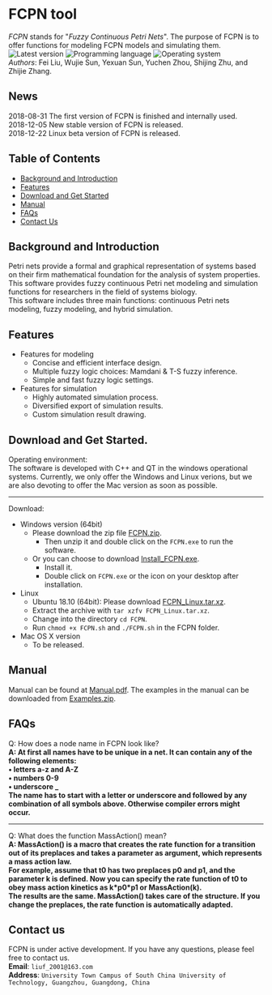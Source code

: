 # FCPN tool
*FCPN* stands for "*Fuzzy Continuous Petri Nets*". The purpose of FCPN is to offer functions for modeling FCPN models and simulating them.
<br>
![Latest version](https://img.shields.io/badge/Latest%20version-1.0.0-blue.svg)
![Programming language](https://img.shields.io/badge/Programming%20language-C++-red.svg)
![Operating system](https://img.shields.io/badge/Operating%20system-Windows_Linux-yellow.svg)
<br>
*Authors*: Fei Liu, Wujie Sun, Yexuan Sun, Yuchen Zhou, Shijing Zhu, and Zhijie Zhang.
## News
2018-08-31 The first version of FCPN is finished and internally used.<br>
2018-12-05 New stable version of FCPN is released.<br>
2018-12-22 Linux beta version of FCPN is released.
## Table of Contents
- [Background and Introduction](#background-and-introduction)
- [Features](#features)
- [Download and Get Started](#download-and-get-started)
- [Manual](#manual)
- [FAQs](#faqs)
- [Contact Us](#contact-us)
## Background and Introduction
Petri nets provide a formal and graphical representation of systems based on their
firm mathematical foundation for the analysis of system properties. This software
provides fuzzy continuous Petri net modeling and simulation functions
for researchers in the field of systems biology.
<br>
This software includes three main functions: continuous Petri nets modeling, fuzzy modeling, and hybrid simulation. 
## Features
* Features for modeling
  * Concise and efficient interface design.
  * Multiple fuzzy logic choices: Mamdani & T-S fuzzy inference.
  * Simple and fast fuzzy logic settings.
* Features for simulation
  * Highly automated simulation process.
  * Diversified export of simulation results.
  * Custom simulation result drawing.
## Download and Get Started.
Operating environment:
<br>
The software is developed with C++ and QT in the windows operational systems. Currently, we only offer the Windows and Linux verions, but we are also devoting to offer the Mac version as soon as possible.
<br>
**************************
Download:
* Windows version (64bit)
  * Please download the zip file [FCPN.zip](https://github.com/liufei2016/fcpn/raw/master/FCPN.zip). 
    * Then unzip it and double click on the `FCPN.exe` to run the software.
  * Or you can choose to download [Install_FCPN.exe](https://github.com/liufei2016/fcpn/raw/master/Install_FCPN.exe).
    * Install it. 
    * Double click on `FCPN.exe` or the icon on your desktop after installation.
* Linux
  * Ubuntu 18.10 (64bit): Please download [FCPN_Linux.tar.xz](https://github.com/liufei2016/fcpn/raw/master/FCPN_Linux.tar.xz).
  * Extract the archive with `tar xzfv FCPN_Linux.tar.xz`.
  * Change into the directory `cd FCPN`.
  * Run `chmod +x FCPN.sh` and `./FCPN.sh` in the FCPN folder.
* Mac OS X version
  * To be released.
## Manual
Manual can be found at [Manual.pdf](https://github.com/liufei2016/fcpn/raw/master/Manual.pdf). The examples in the manual can be downloaded from [Examples.zip](https://github.com/liufei2016/fcpn/raw/master/Examples/Examples.zip).
## FAQs
Q: How does a node name in FCPN look like?
<br>
**A: At first all names have to be unique in a net. It can contain any of the following elements:
<br>
• letters a-z and A-Z
<br>
• numbers 0-9
<br>
• underscore _
<br>
The name has to start with a letter or underscore and followed by any combination of all symbols above. Otherwise compiler errors might occur.**
<br>
**************************
Q: What does the function MassAction() mean?
<br>
**A: MassAction() is a macro that creates the rate function for a transition out of its preplaces and takes a parameter as argument, which represents a mass action law.
<br>
For example, assume that t0 has two preplaces p0 and p1, and the parameter k is defined. Now you can specify the rate function of t0 to obey mass action kinetics as k\*p0\*p1 or MassAction(k).
<br>
The results are the same. MassAction() takes care of the structure. If you change the preplaces, the rate function is automatically adapted.**

## Contact us
FCPN is under active development. If you have any questions, please feel free to contact us.
<br>
**Email**: `liuf_2001@163.com`
<br>
**Address**: `University Town Campus of South China University of Technology, Guangzhou, Guangdong, China`
